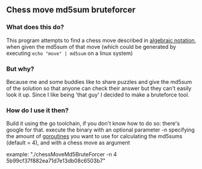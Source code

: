 ## Chess move md5sum bruteforcer
### What does this do?
This program attempts to find a chess move described in [algebraic notation](https://en.wikipedia.org/wiki/Algebraic_notation_(chess)), when given the md5sum of that move (which could be generated by executing `echo "move" | md5sum` on a linux system)

### But why?
Because me and some buddies like to share puzzles and give the md5sum of the solution so that anyone can check their answer but they can't easily look it up.
Since I like being 'that guy' I decided to make a bruteforce tool.

### How do I use it then?
Build it using the go toolchain, if you don't know how to do so: there's google for that.
execute the binary with an optional parameter -n specifying the amount of [goroutines](https://en.wikipedia.org/wiki/Go_(programming_language)#Concurrency) you want to use for calculating the md5sums (default = 4), and with a chess move as argument

example: "./chessMoveMd5BruteForcer -n 4 5b99cf37f882ea71d7e13db08c6503b7"
